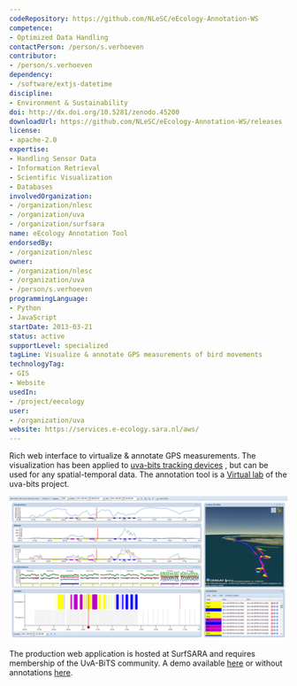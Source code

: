 ```yaml
---
codeRepository: https://github.com/NLeSC/eEcology-Annotation-WS
competence:
- Optimized Data Handling
contactPerson: /person/s.verhoeven
contributor:
- /person/s.verhoeven
dependency:
- /software/extjs-datetime
discipline:
- Environment & Sustainability
doi: http://dx.doi.org/10.5281/zenodo.45200
downloadUrl: https://github.com/NLeSC/eEcology-Annotation-WS/releases
license:
- apache-2.0
expertise:
- Handling Sensor Data
- Information Retrieval
- Scientific Visualization
- Databases
involvedOrganization:
- /organization/nlesc
- /organization/uva
- /organization/surfsara
name: eEcology Annotation Tool
endorsedBy:
- /organization/nlesc
owner:
- /organization/nlesc
- /organization/uva
- /person/s.verhoeven
programmingLanguage:
- Python
- JavaScript
startDate: 2013-03-21
status: active
supportLevel: specialized
tagLine: Visualize & annotate GPS measurements of bird movements
technologyTag:
- GIS
- Website
usedIn:
- /project/eecology
user:
- /organization/uva
website: https://services.e-ecology.sara.nl/aws/
---
```

Rich web interface to virtualize & annotate GPS measurements.
The visualization has been applied to [uva-bits tracking devices](http://www.uva-bits.nl/system) , but can be used for any spatial-temporal data.
The annotation tool is a [Virtual lab](http://uva-bits.nl/virtual-lab) of the uva-bits project.

![Screenshot of annotation application](https://github.com/NLeSC/eEcology-Annotation-UI/raw/master/resources/screenshot.png "Screenshot")

The production web application is hosted at SurfSARA and requires membership of the UvA-BiTS community.
A demo available [here](http://nlesc.github.io/eEcology-Annotation-UI/demo/demo.html) or without annotations [here](http://nlesc.github.io/eEcology-Annotation-UI/demo/demo-na.html).

